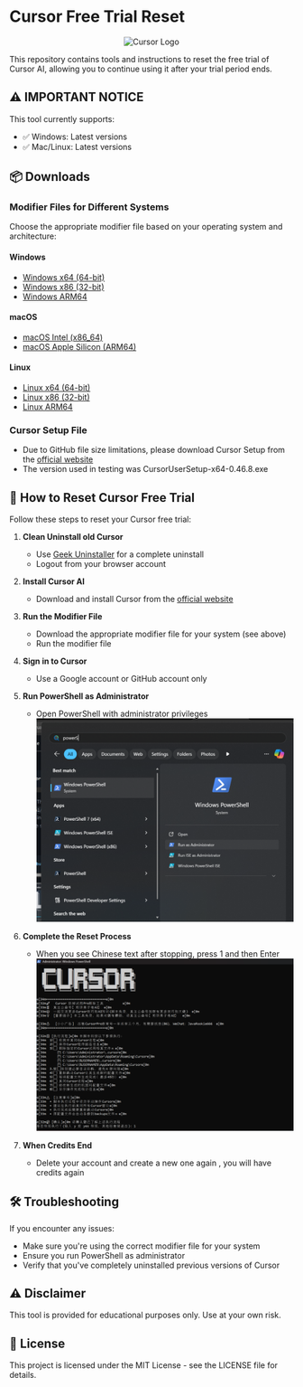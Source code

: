 # Cursor Free Trial Reset

<p align="center">
  <img src="https://ai-cursor.com/wp-content/uploads/2024/09/logo-cursor-ai-png.webp" alt="Cursor Logo" width="120">
</p>

This repository contains tools and instructions to reset the free trial of Cursor AI, allowing you to continue using it after your trial period ends.

## ⚠️ IMPORTANT NOTICE

This tool currently supports:
- ✅ Windows: Latest versions
- ✅ Mac/Linux: Latest versions

## 📦 Downloads

### Modifier Files for Different Systems

Choose the appropriate modifier file based on your operating system and architecture:

#### Windows
- [Windows x64 (64-bit)](https://github.com/itxsamad1/Cursor-Help-by-Sam/raw/main/cursor-id-modifier_0.0.31_windows_x86_64.exe)
- [Windows x86 (32-bit)](https://github.com/itxsamad1/Cursor-Help-by-Sam/raw/main/cursor-id-modifier_0.0.31_windows_i386.exe)
- [Windows ARM64](https://github.com/itxsamad1/Cursor-Help-by-Sam/raw/main/cursor-id-modifier_0.0.31_windows_arm64.exe)

#### macOS
- [macOS Intel (x86_64)](https://github.com/itxsamad1/Cursor-Help-by-Sam/raw/main/cursor-id-modifier_0.0.31_darwin_x86_64)
- [macOS Apple Silicon (ARM64)](https://github.com/itxsamad1/Cursor-Help-by-Sam/raw/main/cursor-id-modifier_0.0.31_darwin_arm64)

#### Linux
- [Linux x64 (64-bit)](https://github.com/itxsamad1/Cursor-Help-by-Sam/raw/main/cursor-id-modifier_0.0.31_linux_x86_64)
- [Linux x86 (32-bit)](https://github.com/itxsamad1/Cursor-Help-by-Sam/raw/main/cursor-id-modifier_0.0.31_linux_i386)
- [Linux ARM64](https://github.com/itxsamad1/Cursor-Help-by-Sam/raw/main/cursor-id-modifier_0.0.31_linux_arm64)

### Cursor Setup File
- Due to GitHub file size limitations, please download Cursor Setup from the [official website](https://cursor.sh/)
- The version used in testing was CursorUserSetup-x64-0.46.8.exe

## 🚀 How to Reset Cursor Free Trial

Follow these steps to reset your Cursor free trial:

1. **Clean Uninstall old Cursor**
   - Use [Geek Uninstaller](https://geekuninstaller.com/) for a complete uninstall
   - Logout from your browser account

2. **Install Cursor AI**
   - Download and install Cursor from the [official website](https://cursor.sh/)

3. **Run the Modifier File**
   - Download the appropriate modifier file for your system (see above)
   - Run the modifier file

4. **Sign in to Cursor**
   - Use a Google account or GitHub account only

5. **Run PowerShell as Administrator**
   - Open PowerShell with administrator privileges
   ![PowerShell as Administrator](Powershell%20-%20Run%20as%20administrator.png)

6. **Complete the Reset Process**
   - When you see Chinese text after stopping, press 1 and then Enter
   ![Cursor CMD on PowerShell](Cusor%20cmd%20on%20Powershell.png)

7. **When Credits End**
   - Delete your account and create a new one again , you will have credits again

## 🛠️ Troubleshooting

If you encounter any issues:
- Make sure you're using the correct modifier file for your system
- Ensure you run PowerShell as administrator
- Verify that you've completely uninstalled previous versions of Cursor

## ⚠️ Disclaimer

This tool is provided for educational purposes only. Use at your own risk.

## 📝 License

This project is licensed under the MIT License - see the LICENSE file for details.
